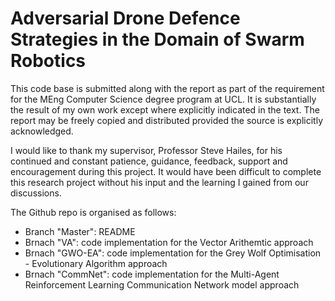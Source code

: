 # Adversarial Drone Defence Strategies in the Domain of Swarm Robotics

This code base is submitted along with the report as part of the requirement for the MEng Computer Science degree program at UCL. It is substantially the result of my own work except where explicitly indicated in the text. The report may be freely copied and distributed provided the source is explicitly acknowledged.

I would like to thank my supervisor, Professor Steve Hailes, for his continued
and constant patience, guidance, feedback, support and encouragement during this project. It would
have been difficult to complete this research project without his input and the learning I gained from our
discussions.

The Github repo is organised as follows:
- Branch "Master": README
- Brnach "VA": code implementation for the Vector Arithemtic approach
- Brnach "GWO-EA": code implementation for the Grey Wolf Optimisation - Evolutionary Algorithm approach
- Brnach "CommNet": code implementation for the Multi-Agent Reinforcement Learning Communication Network model approach
